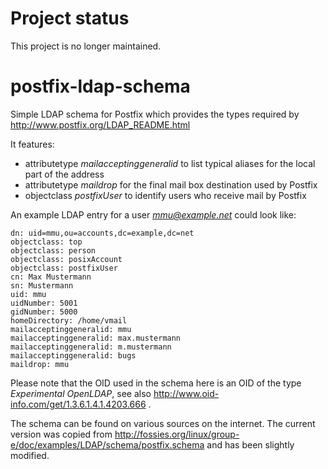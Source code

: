 # Project status

This project is no longer maintained.

# postfix-ldap-schema
Simple LDAP schema for Postfix which provides the types required by http://www.postfix.org/LDAP_README.html

It features:
- attributetype *mailacceptinggeneralid* to list typical aliases for the local part of the address
- attributetype *maildrop* for the final mail box destination used by Postfix
- objectclass *postfixUser* to identify users who receive mail by Postfix

An example LDAP entry for a user *mmu@example.net* could look like:
````
dn: uid=mmu,ou=accounts,dc=example,dc=net
objectclass: top
objectclass: person
objectclass: posixAccount
objectclass: postfixUser
cn: Max Mustermann
sn: Mustermann
uid: mmu
uidNumber: 5001
gidNumber: 5000
homeDirectory: /home/vmail
mailacceptinggeneralid: mmu
mailacceptinggeneralid: max.mustermann
mailacceptinggeneralid: m.mustermann
mailacceptinggeneralid: bugs
maildrop: mmu
````
Please note that the OID used in the schema here is an OID of the type *Experimental OpenLDAP*, see also http://www.oid-info.com/get/1.3.6.1.4.1.4203.666 .


The schema can be found on various sources on the internet. The current version was copied from http://fossies.org/linux/group-e/doc/examples/LDAP/schema/postfix.schema and has been slightly modified.
